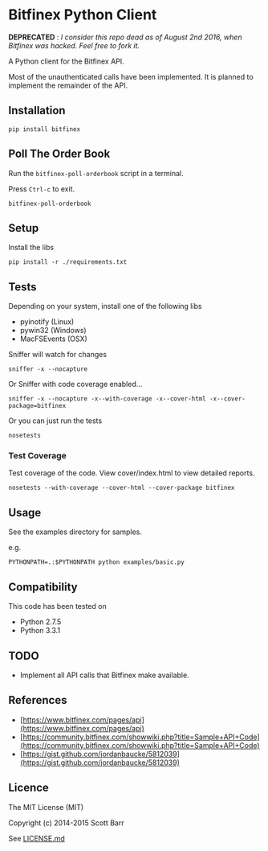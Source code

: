 # Bitfinex Python Client

__DEPRECATED__ : _I consider this repo dead as of August 2nd 2016, when
Bitfinex was hacked. Feel free to fork it._

A Python client for the Bitfinex API.

Most of the unauthenticated calls have been implemented.  It is planned to
implement the remainder of the API.

## Installation

    pip install bitfinex


## Poll The Order Book

Run the ```bitfinex-poll-orderbook``` script in a terminal.

Press ```Ctrl-c``` to exit.

    bitfinex-poll-orderbook

## Setup

Install the libs

    pip install -r ./requirements.txt


## Tests

Depending on your system, install one of the following libs

- pyinotify (Linux)
- pywin32 (Windows)
- MacFSEvents (OSX)

Sniffer will watch for changes

    sniffer -x --nocapture

Or Sniffer with code coverage enabled...

    sniffer -x --nocapture -x--with-coverage -x--cover-html -x--cover-package=bitfinex

Or you can just run the tests

    nosetests

### Test Coverage

Test coverage of the code. View cover/index.html to view detailed reports.

    nosetests --with-coverage --cover-html --cover-package bitfinex


## Usage

See the examples directory for samples.

e.g.

    PYTHONPATH=.:$PYTHONPATH python examples/basic.py


## Compatibility

This code has been tested on

- Python 2.7.5
- Python 3.3.1


## TODO

- Implement all API calls that Bitfinex make available.


## References

- [https://www.bitfinex.com/pages/api](https://www.bitfinex.com/pages/api)
- [https://community.bitfinex.com/showwiki.php?title=Sample+API+Code](https://community.bitfinex.com/showwiki.php?title=Sample+API+Code)
- [https://gist.github.com/jordanbaucke/5812039](https://gist.github.com/jordanbaucke/5812039)

## Licence

The MIT License (MIT)

Copyright (c) 2014-2015 Scott Barr

See [LICENSE.md](LICENSE.md)
